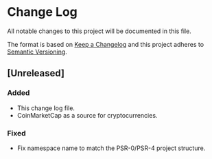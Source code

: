 # Change Log

All notable changes to this project will be documented in this file.

The format is based on [Keep a Changelog](http://keepachangelog.com/en/1.0.0/) and this project adheres to [Semantic Versioning](http://semver.org/spec/v2.0.0.html).

## [Unreleased]

### Added

- This change log file.
- CoinMarketCap as a source for cryptocurrencies.

### Fixed

- Fix namespace name to match the PSR-0/PSR-4 project structure.
